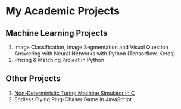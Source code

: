 # My Academic Projects

## Machine Learning Projects
1. Image Classification, Image Segmentation and Visual Question Answering with Neural Networks with Python (Tensorflow, Keras)
2. Pricing & Matching Project in Python
<!-- 
1. [Image Classification, Image Segmentation and Visual Question Answering with Neural Networks with Python (Tensorflow, Keras)]()
2. [Pricing & Matching Project in Python]()
3. [Recommender System for Movie Recommendation in Python]()
4. Data Mining Project on real-world data in Python (cannot be shared due to NDA Contract)
-->

## Other Projects
1. [Non-Deterministic Turing Machine Simulator in C](https://github.com/luca-castellazzi/API_project_2017-2018)
2. Endless Flying Ring-Chaser Game in JavaScript
<!-- 2. [Endless Flying Ring-Chaser Game in JavaScript](https://github.com/luca-castellazzi/computer-graphics_project_2020-2021) <!-- STILL PRIVATE -->

<!--
Here are some ideas to get you started:

- 🔭 I’m currently working on ...
- 🌱 I’m currently learning ...
- 👯 I’m looking to collaborate on ...
- 🤔 I’m looking for help with ...
- 💬 Ask me about ...
- 📫 How to reach me: ...
- 😄 Pronouns: ...
- ⚡ Fun fact: ...
-->
